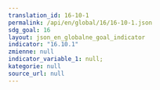 ```yaml
---
translation_id: 16-10-1
permalink: /api/en/global/16/16-10-1.json
sdg_goal: 16
layout: json_en_globalne_goal_indicator
indicator: "16.10.1"
zmienne: null
indicator_variable_1: null;
kategorie: null
source_url: null
---
```

